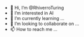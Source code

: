 - 👋 Hi, I’m @RhiverroTuring
- 👀 I’m interested in AI
- 🌱 I’m currently learning ...
- 💞️ I’m looking to collaborate on ...
- 📫 How to reach me ...

<!---
RhiverroTuring/RhiverroTuring is a ✨ special ✨ repository because its `README.md` (this file) appears on your GitHub profile.
You can click the Preview link to take a look at your changes.
--->
